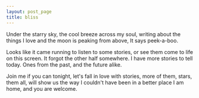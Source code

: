 ```yaml
---
layout: post_page
title: bliss
---
```

Under the starry sky,
the cool breeze across my soul,
writing about the things I love
and the moon is peaking from above,
It says peek-a-boo.


Looks like it came running to listen to some stories,
or see them come to life on this screen.
It forgot the other half somewhere.
I have more stories to tell today.
Ones from the past, and the future alike.


Join me if you can tonight,
let's fall in love with stories, more of them,
stars, them all, will show us the way
I couldn't have been in a better place
I am home, and you are welcome.
